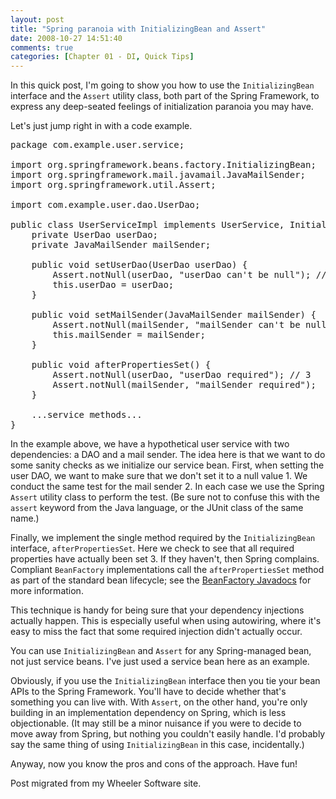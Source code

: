 ```yaml
---
layout: post
title: "Spring paranoia with InitializingBean and Assert"
date: 2008-10-27 14:51:40
comments: true
categories: [Chapter 01 - DI, Quick Tips]
---
```

In this quick post, I'm going to show you how to use the <code>InitializingBean</code> interface and the <code>Assert</code> utility class, both part of the Spring Framework, to express any deep-seated feelings of initialization paranoia you may have.

Let's just jump right in with a code example.

<pre>package com.example.user.service;

import org.springframework.beans.factory.InitializingBean;
import org.springframework.mail.javamail.JavaMailSender;
import org.springframework.util.Assert;

import com.example.user.dao.UserDao;

public class UserServiceImpl implements UserService, InitializingBean {
    private UserDao userDao;
    private JavaMailSender mailSender;

    public void setUserDao(UserDao userDao) {
        Assert.notNull(userDao, "userDao can't be null"); // 1
        this.userDao = userDao;
    }

    public void setMailSender(JavaMailSender mailSender) {
        Assert.notNull(mailSender, "mailSender can't be null"); // 2
        this.mailSender = mailSender;
    }

    public void afterPropertiesSet() {
        Assert.notNull(userDao, "userDao required"); // 3
        Assert.notNull(mailSender, "mailSender required");
    }

    ...service methods...
}</pre>

In the example above, we have a hypothetical user service with two dependencies: a DAO and a mail sender. The idea here is that we want to do some sanity checks as we initialize our service bean. First, when setting the user DAO, we want to make sure that we don't set it to a null value <span class="cueball">1</span>. We conduct the same test for the mail sender <span class="cueball">2</span>. In each case we use the Spring <code>Assert</code> utility class to perform the test. (Be sure not to confuse this with the <code>assert</code> keyword from the Java language, or the JUnit class of the same name.)

Finally, we implement the single method required by the <code>InitializingBean</code> interface, <code>afterPropertiesSet</code>. Here we check to see that all required properties have actually been set <span class="cueball">3</span>. If they haven't, then Spring complains. Compliant <code>BeanFactory</code> implementations call the <code>afterPropertiesSet</code> method as part of the standard bean lifecycle; see the <a href="http://static.springframework.org/spring/docs/2.5.5/api/org/springframework/beans/factory/BeanFactory.html">BeanFactory Javadocs</a> for more information.

This technique is handy for being sure that your dependency injections actually happen. This is especially useful when using autowiring, where it's easy to miss the fact that some required injection didn't actually occur.

You can use <code>InitializingBean</code> and <code>Assert</code> for any Spring-managed bean, not just service beans. I've just used a service bean here as an example.

Obviously, if you use the <code>InitializingBean</code> interface then you tie your bean APIs to the Spring Framework. You'll have to decide whether that's something you can live with. With <code>Assert</code>, on the other hand, you're only building in an implementation dependency on Spring, which is less objectionable. (It may still be a minor nuisance if you were to decide to move away from Spring, but nothing you couldn't easily handle. I'd probably say the same thing of using <code>InitializingBean</code> in this case, incidentally.)

Anyway, now you know the pros and cons of the approach. Have fun!

<span class="icon stickyNote">Post migrated from my Wheeler Software site.</span>

